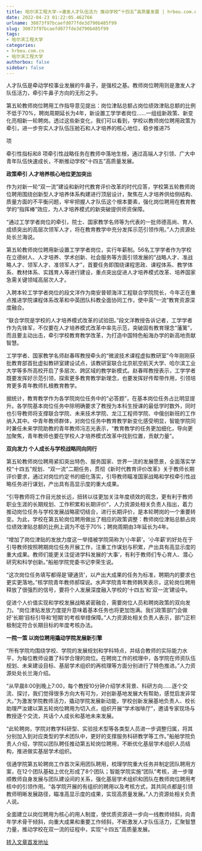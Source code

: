```yaml
---
title: 哈尔滨工程大学->激发人才队伍活力 推动学校“十四五”高质量发展 | hrbeu.com.cn
date: 2022-04-23 01:22:05.462766
urlname: 30873f97bcaefd077fde3d790b485f99
slug: 30873f97bcaefd077fde3d790b485f99
tags: 
- 哈尔滨工程大学
categories:
- hrbeu.com.cn
- 哈尔滨工程大学
authorbox: false
sidebar: false
---
```

人才队伍是牵动学校事业发展的牛鼻子，是强校之基。教师岗位聘用则是激发人才队伍活力，牵引牛鼻子方向的无形之手。

第五轮教师岗位聘用工作指导意见提出：岗位津贴总额占岗位绩效津贴总额的比例不低于70%，聘岗周期延长为4年，新设置工学学者岗位……一组组新政策、新变化亮相新一轮聘岗。透过这些新变化，我们可以看到，学校以教师岗位聘用政策为牵引，进一步夯实人才队伍压舱石和人才培养的核心地位，稳步推进75

项
<!--more-->
牵引性指标和8 项牵引性战略任务在教师中落地生根，通过高端人才引领、广大中青年队伍快速成长，不断推动学校“十四五”高质量发展。

**政策牵引 人才培养核心地位更加突出**

作为对新一轮“双一流”建设和新时代教育评价改革的时代应答，学校第五轮教师岗位聘用围绕创新型人才培养体系构建进行顶层设计，聚焦在人才培养供给侧结构、质量方面的不平衡问题，牢牢把握人才队伍这个根本要素，强化岗位聘用在教育教学的“指挥棒”效应，为人才培养模式的新突破提供师资保障。

“通过工学学者岗位的牵引，院士、国家教学名师等为代表的一批师德高尚、育人成绩突出的高层次领军人才，将在教育教学中充分发挥示范引领作用。”人力资源处处长兰海说。

第五轮教师岗位聘用新设置工学学者岗位，实行年薪制。56名工学学者作为学校在立德树人、人才培养、学术创新、社会服务等方面引领发展的“战略人才、准战略人才、领军人才、准领军人才”，首要任务即围绕课程思政、课程体系、教学体系、教材体系、实践育人等进行建设，重点突出促进人才培养模式改革、培养国家急需关键领域高层次人才。

入聘本轮工学学者岗位的段文洋作为南安普顿海洋工程联合学院院长，今年正在重点推进学院课程体系改革和中英团队科教全面协同工作，使中英“一流”教育资源深度融合。

“联合学院是学校的人才培养模式改革的试验田。”段文洋教授告诉记者，工学学者作为先锋军，不仅要在人才培养模式改革中率先示范，突破固有教育理念“藩篱”，而且要主动出击，牵引学校教育教学改革，为打造中国特色船海办学的新高地贡献智慧。

工学学者、国家教学名师赵春晖教授牵头的“微波技术课程虚拟教研室”今年刚刚获批教育部首批虚拟教研室建设试点，该教研室联合北京航空航天大学、哈尔滨工业大学等多所高校开启了多层次、跨区域的教学新模式。赵春晖教授表示，工学学者既要发挥好示范引领，探索更多教育教学新理念，也要发挥好传帮带作用，引领培育更多青年教师扎根教育教学。

据统计，教育教学作为各学院岗位任务中的“必答题”，在基本岗位任务占比明显提升。各学院基本岗位任务中除明确要求了教授为本科生授课的最低学时数外，同时也引导教师将支撑联合学院、未来技术学院、龙江工程师学院、中俄创新班的工作纳入其中。中青年教师群体，对岗位任务中教育教学新变化感受明显，智能学院同时兼任未来学院助教的青年教师冯志光表示，“教育教学的任务更加细化，导向更加聚焦，青年教师也要在学校人才培养模式改革中找到位置，贡献力量”。

**双向发力 个人成长与学校战略同向同行**

第五轮教师岗位聘用紧扣突出特色、服务国家、世界一流的发展愿景，全面落实学校“十四五”规划、“双一流”二期任务，贯彻《新时代教育评价改革》关于教师长期评价要求，通过对岗位约定书的细化落实，引导教师瞄准国家战略和学校牵引性战略任务进行谋划，产出具有高显示度的重大成果。

“引导教师将工作目光放长远，扭转以往更加关注年度绩效的观念，更有利于教师职业生涯的长期规划、工作积累和长期评价”，人力资源处相关负责人指出，着力推动岗位任务与学校发展战略密切结合，进行长期评价，是本轮聘岗的一个重要转变。为此，学校在第五轮岗位聘用做出了相应的政策调整：教师岗位津贴总额占岗位绩效津贴总额的比例上调为不低于70%；聘岗周期由3年延长为4年。

“增加了岗位津贴的发放力度这一举措被学院简称为‘小年薪’。‘小年薪’的好处在于引导教师按照聘期岗位任务开展工作，注重工作谋划与积累，产出具有高显示度的重大成果。教师们能更关注促进学科发展的‘大事’，有利于教师们专心育人、潜心研究和科学创新。”船舶学院党委书记李荣生说。

“这次岗位任务填写都得是‘硬通货’，以产出大成果的任务为标准，聘期内的要求也更实更落地。”核学院青年教师郝琛说。水声学院青年教师韩笑表示，这轮岗位聘用释放了很强烈的信号，要将个人发展深度融入学校的‘十四五’和‘双一流’建设中。

促进个人价值实现和学校发展战略紧密融合，需要岗位人员和聘岗政策的双向发力。“岗位津贴发放力度提升意味着基本任务也将更加饱满。我们政策部门会做好‘长期’目标引导和‘短期’的考核举措保障。”人力资源处相关负责人表示，部门正积极制定符合长期目标的年度考核办法。

**一院一策 以岗位聘用撬动学院发展新引擎**

“所有学院均围绕学校、学院的发展规划和学科特点，并结合教师的实际能力水平，为每位教师设置了科学合理的岗位。在聘岗工作的梳理中，各学院在师资队伍规划、未来建设目标、基层学术组织的再梳理等方面分别进行了特色推进。”人力资源处处长兰海介绍。

“从早晨8:00到晚上7:00，每个教授10分钟介绍学术背景、科研方向……逐个交流、探讨，我们觉得很多方向大有可为，对创新基地发展大有帮助，感觉启发非常大。”为激发学院教师活力，撬动学院发展新动能，学校创新发展基地负责人、校长助理严汝建以第五轮岗位聘用为切入点，组织开展“学术咖啡厅”，邀请专家现场与教授逐个交流，共话个人成长和基地未来发展。

“此轮聘岗，学院对教学科研型、实验技术型等各类型人员进一步调整归属，将其分别加入到对应类型的学术团队中，更好的支撑服务科研教学等工作。”船舶学院负责人介绍，学院以团队聘任推动第五轮岗位聘用，不断优化基层学术组织人员结构，推进做实基层学术组织。

信通学院第五轮聘岗工作首次采用团队聘用，梳理学院重大任务并制定团队聘用方案，在12个团队基础上优化形成了8个团队；智能学院实施“团队”考核，进一步理顺教师自身发展与团队建设间的关系，强化基层学术组织和团队在教师岗位聘用考核中的引领作用。“各学院开展的有组织的聘用以及考核方式，其共同点都是引领教师明晰发展路径，瞄准高显示度的成果，实现高质量发展。”人力资源处相关负责人说。

全面建立以岗位聘用为核心的用人制度，使优质资源进一步向一线教师倾斜，向青年学术骨干倾斜，向重大成果和重要工作倾斜，不断激发人才队伍活力，汇聚智慧力量，推动学校在双一流的征程中，实现“十四五”高质量发展。



[转入文章首发地址](http://gongxue.cn/info/1141/70367.htm)